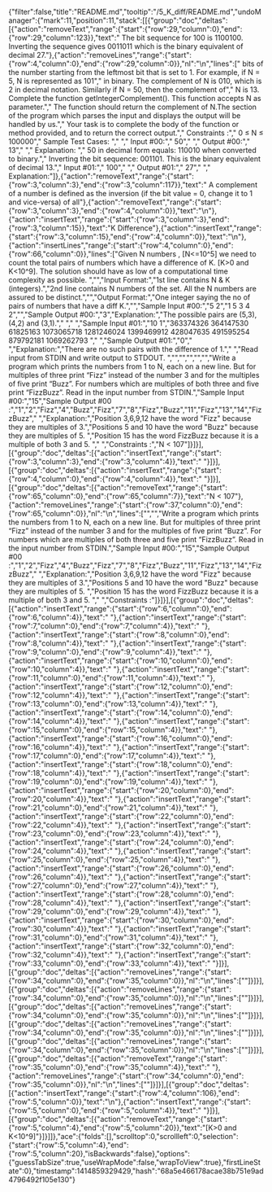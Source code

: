 {"filter":false,"title":"README.md","tooltip":"/5_K_diff/README.md","undoManager":{"mark":11,"position":11,"stack":[[{"group":"doc","deltas":[{"action":"removeText","range":{"start":{"row":29,"column":0},"end":{"row":29,"column":123}},"text":"    The bit sequence for 100 is 1100100. Inverting the sequence gives 0011011 which is the binary equivalent of decimal 27."},{"action":"removeLines","range":{"start":{"row":4,"column":0},"end":{"row":29,"column":0}},"nl":"\n","lines":["    bits of the number starting from the leftmost bit that is set to 1. For example, if N = 5, N is represented as 101","    in binary. The complement of N is 010, which is 2 in decimal notation. Similarly if N = 50, then the complement of","    N is 13. Complete the function getIntegerComplement(). This function accepts N as parameter.","    The function should return the complement of N.The section of the program which parses the input and displays the output will be handled by us.","    Your task is to complete the body of the function or method provided, and to return the correct output.","    Constraints :","    0 ≤ N ≤ 100000","    Sample Test Cases: ","    ","    Input #00:","    50","    ","    Output #00:","    13","    ","    Explanation: ","    50 in decimal form equals: 110010 when converted to binary.","    Inverting the bit sequence: 001101. This is the binary equivalent of decimal 13.","    Input #01:","    100","    ","    Output #01:","    27","    ","    Explanation:"]},{"action":"removeText","range":{"start":{"row":3,"column":3},"end":{"row":3,"column":117}},"text":" A complement of a number is defined as the inversion (if the bit value = 0, change it to 1 and vice-versa) of all"},{"action":"removeText","range":{"start":{"row":3,"column":3},"end":{"row":4,"column":0}},"text":"\n"},{"action":"insertText","range":{"start":{"row":3,"column":3},"end":{"row":3,"column":15}},"text":"K Difference"},{"action":"insertText","range":{"start":{"row":3,"column":15},"end":{"row":4,"column":0}},"text":"\n"},{"action":"insertLines","range":{"start":{"row":4,"column":0},"end":{"row":66,"column":0}},"lines":["Given N numbers , [N<=10^5] we need to count the total pairs of numbers which have a difference of K. [K>0 and K<10^9]. The solution should have as low of a computational time complexity as possible. ","","Input Format:","1st line contains N & K (integers).","2nd line contains N numbers of the set. All the N numbers are assured to be distinct.","","Output Format:","One integer saying the no of pairs of numbers that have a diff K.","","Sample Input #00:","5 2","1 5 3 4 2","","Sample Output #00:","3","Explanation:","The possible pairs are (5,3), (4,2) and (3,1)."," "," ","Sample Input #01:","10 1","363374326 364147530 61825163 1073065718 1281246024 1399469912 428047635 491595254 879792181 1069262793 "," ","Sample Output #01:","0"," ","Explanation:","There are no such pairs with the difference of 1."," ","Read input from STDIN and write output to STDOUT. ","","","","","","Write a program which prints the numbers from 1 to N, each on a new line. But for multiples of three print “Fizz” instead of the number 3 and for the multiples of five print “Buzz”.  For numbers which are multiples of both three and five print “FizzBuzz”. Read in the input number from STDIN.","Sample Input #00:","15","Sample Output #00 :","1","2","Fizz","4","Buzz","Fizz","7","8","Fizz","Buzz","11","Fizz","13","14","FizzBuzz"," ","Explanation:","Position 3,6,9,12 have the word \"Fizz\" because they are multiples of 3.","Positions 5 and 10 have the word \"Buzz\" because they are multiples of 5.  ","Position 15 has the word FizzBuzz because it is a multiple of both 3 and 5.  "," ","Constraints :","N < 107"]}]}],[{"group":"doc","deltas":[{"action":"insertText","range":{"start":{"row":3,"column":3},"end":{"row":3,"column":4}},"text":" "}]}],[{"group":"doc","deltas":[{"action":"insertText","range":{"start":{"row":4,"column":0},"end":{"row":4,"column":4}},"text":"    "}]}],[{"group":"doc","deltas":[{"action":"removeText","range":{"start":{"row":65,"column":0},"end":{"row":65,"column":7}},"text":"N < 107"},{"action":"removeLines","range":{"start":{"row":37,"column":0},"end":{"row":65,"column":0}},"nl":"\n","lines":["","","Write a program which prints the numbers from 1 to N, each on a new line. But for multiples of three print “Fizz” instead of the number 3 and for the multiples of five print “Buzz”.  For numbers which are multiples of both three and five print “FizzBuzz”. Read in the input number from STDIN.","Sample Input #00:","15","Sample Output #00 :","1","2","Fizz","4","Buzz","Fizz","7","8","Fizz","Buzz","11","Fizz","13","14","FizzBuzz"," ","Explanation:","Position 3,6,9,12 have the word \"Fizz\" because they are multiples of 3.","Positions 5 and 10 have the word \"Buzz\" because they are multiples of 5.  ","Position 15 has the word FizzBuzz because it is a multiple of both 3 and 5.  "," ","Constraints :"]}]}],[{"group":"doc","deltas":[{"action":"insertText","range":{"start":{"row":6,"column":0},"end":{"row":6,"column":4}},"text":"    "},{"action":"insertText","range":{"start":{"row":7,"column":0},"end":{"row":7,"column":4}},"text":"    "},{"action":"insertText","range":{"start":{"row":8,"column":0},"end":{"row":8,"column":4}},"text":"    "},{"action":"insertText","range":{"start":{"row":9,"column":0},"end":{"row":9,"column":4}},"text":"    "},{"action":"insertText","range":{"start":{"row":10,"column":0},"end":{"row":10,"column":4}},"text":"    "},{"action":"insertText","range":{"start":{"row":11,"column":0},"end":{"row":11,"column":4}},"text":"    "},{"action":"insertText","range":{"start":{"row":12,"column":0},"end":{"row":12,"column":4}},"text":"    "},{"action":"insertText","range":{"start":{"row":13,"column":0},"end":{"row":13,"column":4}},"text":"    "},{"action":"insertText","range":{"start":{"row":14,"column":0},"end":{"row":14,"column":4}},"text":"    "},{"action":"insertText","range":{"start":{"row":15,"column":0},"end":{"row":15,"column":4}},"text":"    "},{"action":"insertText","range":{"start":{"row":16,"column":0},"end":{"row":16,"column":4}},"text":"    "},{"action":"insertText","range":{"start":{"row":17,"column":0},"end":{"row":17,"column":4}},"text":"    "},{"action":"insertText","range":{"start":{"row":18,"column":0},"end":{"row":18,"column":4}},"text":"    "},{"action":"insertText","range":{"start":{"row":19,"column":0},"end":{"row":19,"column":4}},"text":"    "},{"action":"insertText","range":{"start":{"row":20,"column":0},"end":{"row":20,"column":4}},"text":"    "},{"action":"insertText","range":{"start":{"row":21,"column":0},"end":{"row":21,"column":4}},"text":"    "},{"action":"insertText","range":{"start":{"row":22,"column":0},"end":{"row":22,"column":4}},"text":"    "},{"action":"insertText","range":{"start":{"row":23,"column":0},"end":{"row":23,"column":4}},"text":"    "},{"action":"insertText","range":{"start":{"row":24,"column":0},"end":{"row":24,"column":4}},"text":"    "},{"action":"insertText","range":{"start":{"row":25,"column":0},"end":{"row":25,"column":4}},"text":"    "},{"action":"insertText","range":{"start":{"row":26,"column":0},"end":{"row":26,"column":4}},"text":"    "},{"action":"insertText","range":{"start":{"row":27,"column":0},"end":{"row":27,"column":4}},"text":"    "},{"action":"insertText","range":{"start":{"row":28,"column":0},"end":{"row":28,"column":4}},"text":"    "},{"action":"insertText","range":{"start":{"row":29,"column":0},"end":{"row":29,"column":4}},"text":"    "},{"action":"insertText","range":{"start":{"row":30,"column":0},"end":{"row":30,"column":4}},"text":"    "},{"action":"insertText","range":{"start":{"row":31,"column":0},"end":{"row":31,"column":4}},"text":"    "},{"action":"insertText","range":{"start":{"row":32,"column":0},"end":{"row":32,"column":4}},"text":"    "},{"action":"insertText","range":{"start":{"row":33,"column":0},"end":{"row":33,"column":4}},"text":"    "}]}],[{"group":"doc","deltas":[{"action":"removeLines","range":{"start":{"row":34,"column":0},"end":{"row":35,"column":0}},"nl":"\n","lines":[""]}]}],[{"group":"doc","deltas":[{"action":"removeLines","range":{"start":{"row":34,"column":0},"end":{"row":35,"column":0}},"nl":"\n","lines":[""]}]}],[{"group":"doc","deltas":[{"action":"removeLines","range":{"start":{"row":34,"column":0},"end":{"row":35,"column":0}},"nl":"\n","lines":[""]}]}],[{"group":"doc","deltas":[{"action":"removeLines","range":{"start":{"row":34,"column":0},"end":{"row":35,"column":0}},"nl":"\n","lines":[""]}]}],[{"group":"doc","deltas":[{"action":"removeLines","range":{"start":{"row":34,"column":0},"end":{"row":35,"column":0}},"nl":"\n","lines":[""]}]}],[{"group":"doc","deltas":[{"action":"removeText","range":{"start":{"row":35,"column":0},"end":{"row":35,"column":4}},"text":"    "},{"action":"removeLines","range":{"start":{"row":34,"column":0},"end":{"row":35,"column":0}},"nl":"\n","lines":[""]}]}],[{"group":"doc","deltas":[{"action":"insertText","range":{"start":{"row":4,"column":106},"end":{"row":5,"column":0}},"text":"\n"},{"action":"insertText","range":{"start":{"row":5,"column":0},"end":{"row":5,"column":4}},"text":"    "}]}],[{"group":"doc","deltas":[{"action":"removeText","range":{"start":{"row":5,"column":4},"end":{"row":5,"column":20}},"text":"[K>0 and K<10^9]"}]}]]},"ace":{"folds":[],"scrolltop":0,"scrollleft":0,"selection":{"start":{"row":5,"column":4},"end":{"row":5,"column":20},"isBackwards":false},"options":{"guessTabSize":true,"useWrapMode":false,"wrapToView":true},"firstLineState":0},"timestamp":1414859329429,"hash":"68a5e466178acae38b751e9ad4796492f105e130"}